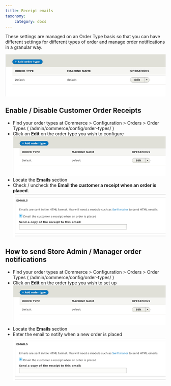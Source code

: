 ```yaml
---
title: Receipt emails
taxonomy:
    category: docs
---
```


These settings are managed on an Order Type basis so that you can have different settings for different types of order and manage order notifications in a granular way.

![Select Order Type](commerce2-order-type-selection.png)

## Enable / Disable Customer Order Receipts

 - Find your order types at Commerce > Configuration > Orders > Order Types ( /admin/commerce/config/order-types/ )
 - Click on **Edit** on the order type you wish to configure
 ![Select Order Type](commerce2-order-type-selection.png)
 - Locate the **Emails** section
 - Check / uncheck the **Email the customer a receipt when an order is placed**.
 ![Check / uncheck notification](commerce2-email-section.png)

## How to send Store Admin / Manager order notifications

 - Find your order types at Commerce > Configuration > Orders > Order Types ( /admin/commerce/config/order-types/ )
 - Click on **Edit** on the order type you wish to set up
 ![Select Order Type](commerce2-order-type-selection.png)
 - Locate the **Emails** section
 - Enter the email to notify when a new order is placed
 ![Enter Admin Notification Email](commerce2-email-section.png)
 

